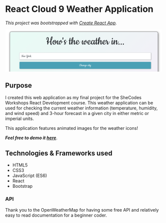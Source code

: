 # React Cloud 9 Weather Application

*This project was bootstrapped with [Create React App](https://github.com/facebook/create-react-app).*

![Image](city-search.png?raw=true)

## Purpose 

I created this web application as my final project for the SheCodes Workshops React Development course. This weather application can be used for checking the current weather information (temperature, humidity, and wind speed) and 3-hour forecast in a given city in either metric or imperial units. 

This application features animated images for the weather icons!

***Feel free to demo it [here](https://zealous-babbage-d06cf3.netlify.app)***.

## Technologies & Frameworks used

- HTML5
- CSS3
- JavaScript (ES6)
- React
- Bootstrap 

### API 

Thank you to the OpenWeatherMap for having some free API and relatively easy to read documentation for a beginner coder.
